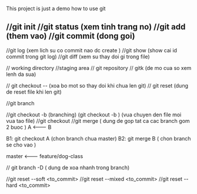 This project is just a demo how to use git 

//git init 
//git status (xem tinh trang no)
//git add (them vao)
//git commit  (dong goi)
-
//git log (xem lich su co commit nao dc create )
//git show (show cai id commit trong git log)
//git diff (xem su thay doi gi trong file)

// working directory
//staging area
// git repository
// gitk (de mo cua so xem lenh da sua)

// git checkout -- <file> (xoa bo mot so thay doi khi chua len git)
//  git reset <file> (dung de reset file khi len git)

//git branch

//git checkout -b <branch> (branching) (git checkout -b <filename>) (vua chuyen den file moi vua tao file)
//git checkout <branch>
//git merge  ( dung de gop tat ca cac branch gom 2 buoc )
A <--- B

B1: git checkout A  (chon branch chua master)
B2: git merge B  ( chon branch se cho vao )

master <--- feature/dog-class

// git branch -D <filename>  ( dung de xoa nhanh trong branch)

//git reset  --soft <to_commit>
//git reset  --mixed <to_commit>
//git reset  --hard <to_commit>